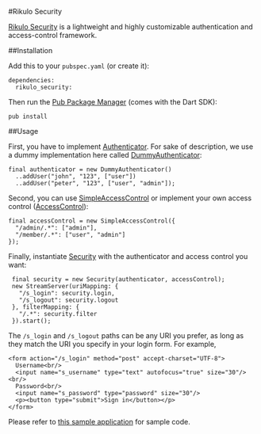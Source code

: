 #Rikulo Security

[Rikulo Security](https://github.com/rikulo/security) is a lightweight and highly customizable authentication and access-control framework.

##Installation

Add this to your `pubspec.yaml` (or create it):

    dependencies:
      rikulo_security:

Then run the [Pub Package Manager](http://pub.dartlang.org/doc) (comes with the Dart SDK):

    pub install

##Usage

 First, you have to implement [Authenticator](security:security). For sake of description, we use a dummy implementation here called [DummyAuthenticator](security:security_plugin):

    final authenticator = new DummyAuthenticator()
      ..addUser("john", "123", ["user"])
      ..addUser("peter", "123", ["user", "admin"]);

 Second, you can use [SimpleAccessControl](security:security_plugin) or implement your own access control
 ([AccessControl](security:security)):

    final accessControl = new SimpleAccessControl({
      "/admin/.*": ["admin"],
      "/member/.*": ["user", "admin"]
    });

 Finally, instantiate [Security](security:security) with the authenticator and access control you want:

     final security = new Security(authenticator, accessControl);
     new StreamServer(uriMapping: {
       "/s_login": security.login,
       "/s_logout": security.logout
     }, filterMapping: {
       "/.*": security.filter
     }).start();

The `/s_login` and `/s_logout` paths can be any URI you prefer, as long as they match the URI you specify in your login form. For example,

    <form action="/s_login" method="post" accept-charset="UTF-8">
      Username<br/>
      <input name="s_username" type="text" autofocus="true" size="30"/><br/>
      Password<br/>
      <input name="s_password" type="password" size="30"/>
      <p><button type="submit">Sign in</button></p>
    </form>

Please refer to [this sample application](https://github.com/rikulo/security/tree/master/example/hello) for sample code.
